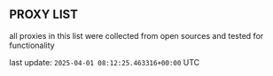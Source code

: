## PROXY LIST

all proxies in this list were collected from open sources and tested for functionality

last update: `2025-04-01 08:12:25.463316+00:00` UTC